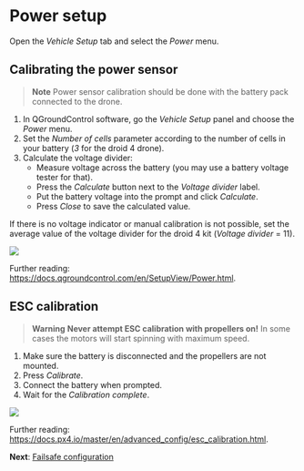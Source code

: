 # Power setup

Open the *Vehicle Setup* tab and select the *Power* menu.

## Calibrating the power sensor

> **Note** Power sensor calibration should be done with the battery pack connected to the drone.

1. In QGroundControl software, go the *Vehicle Setup* panel and choose the *Power* menu.
2. Set the *Number of cells* parameter according to the number of cells in your battery (*3* for the droid 4 drone).
3. Calculate the voltage divider:
    * Measure voltage across the battery (you may use a battery voltage tester for that).
    * Press the *Calculate* button next to the *Voltage divider* label.
    * Put the battery voltage into the prompt and click *Calculate*.
    * Press *Close* to save the calculated value.

If there is no voltage indicator or manual calibration is not possible, set the average value of the voltage divider for the droid 4 kit (*Voltage divider* = 11).

<img src="../assets/qgc-voltage-divider.png" class="zoom">

Further reading: https://docs.qgroundcontrol.com/en/SetupView/Power.html.

## ESC calibration

> **Warning** **Never attempt ESC calibration with propellers on!** In some cases the motors will start spinning with maximum speed.

1. Make sure the battery is disconnected and the propellers are not mounted.
2. Press *Calibrate*.
3. Connect the battery when prompted.
4. Wait for the *Calibration complete*.

<img src="../assets/qgc-power.png" class="zoom">

Further reading: https://docs.px4.io/master/en/advanced_config/esc_calibration.html.

**Next**: [Failsafe configuration](failsafe.md)
